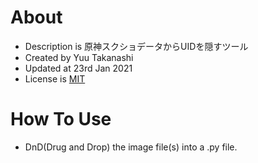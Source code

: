 # About

- Description is 原神スクショデータからUIDを隠すツール
- Created by Yuu Takanashi
- Updated at 23rd Jan 2021
- License is [MIT][MIT_LICENSE]

# How To Use
- DnD(Drug and Drop) the image file(s) into a .py file.

[MIT_LICENSE]:https://ja.wikipedia.org/wiki/MIT_License
